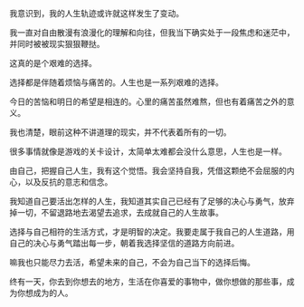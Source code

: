 我意识到，我的人生轨迹或许就这样发生了变动。

我一直对自由散漫有浪漫化的理解和向往，但我当下确实处于一段焦虑和迷茫中，并同时被被现实狠狠鞭挞。

这真的是个艰难的选择。

选择都是伴随着烦恼与痛苦的。人生也是一系列艰难的选择。

今日的苦恼和明日的希望是相连的。心里的痛苦虽然难熬，但也有着痛苦之外的意义。

我也清楚，眼前这种不讲道理的现实，并不代表着所有的一切。

很多事情就像是游戏的关卡设计，太简单太难都会没什么意思，人生也是一样。

由自己，把握自己人生，我有这个觉悟。我会坚持自我，凭借这颗绝不会屈服的内心，以及反抗的意志和信念。

我知道自己要活出怎样的人生，我知道其实自己已经有了足够的决心与勇气，放弃掉一切，不留退路地去渴望去追求，去成就自己的人生故事。

选择与自己相符的生活方式，才是明智的决定。我要走属于我自己的人生道路，用自己的决心与勇气踏出每一步，朝着我选择坚信的道路方向前进。

嘛我也只能尽力去活，希望未来的自己，不会为自己当下的选择后悔。

终有一天，你去到你想去的地方，生活在你喜爱的事物中，做你想做的那些事，成为你想成为的人。
